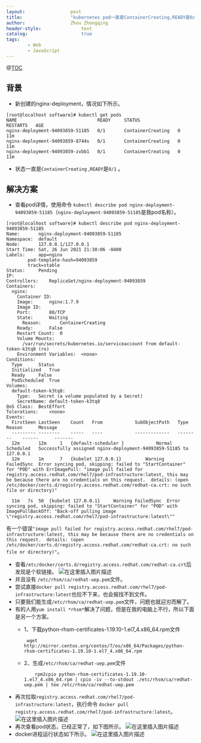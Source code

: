 ```yaml
---
layout:					post
title:					"kubernetes pod一直是ContainerCreating,READY是0/1"
author:					Zhou Zhongqing
header-style:				text
catalog:					true
tags:
		- Web
		- JavaScript
---
```

@[TOC](目录)
## 背景
- 新创建的nginx-deployment，情况如下所示。

```
[root@localhost software]# kubectl get pods
NAME                              READY     STATUS              RESTARTS   AGE
nginx-deployment-94093859-51185   0/1       ContainerCreating   0          11m
nginx-deployment-94093859-8744s   0/1       ContainerCreating   0          11m
nginx-deployment-94093859-zvbb1   0/1       ContainerCreating   0          11m

```
- 状态一直是`ContainerCreating` ,`READY`是`0/1`  。
## 解决方案
- 查看pod详情，使用命令 `kubectl describe pod nginx-deployment-94093859-51185`（`nginx-deployment-94093859-51185`是我pod名称）。

```
[root@localhost software]# kubectl describe pod nginx-deployment-94093859-51185
Name:		nginx-deployment-94093859-51185
Namespace:	default
Node:		127.0.0.1/127.0.0.1
Start Time:	Sat, 26 Jun 2021 21:30:06 -0400
Labels:		app=nginx
		pod-template-hash=94093859
		track=stable
Status:		Pending
IP:		
Controllers:	ReplicaSet/nginx-deployment-94093859
Containers:
  nginx:
    Container ID:	
    Image:		nginx:1.7.9
    Image ID:		
    Port:		80/TCP
    State:		Waiting
      Reason:		ContainerCreating
    Ready:		False
    Restart Count:	0
    Volume Mounts:
      /var/run/secrets/kubernetes.io/serviceaccount from default-token-k3tq8 (ro)
    Environment Variables:	<none>
Conditions:
  Type		Status
  Initialized 	True 
  Ready 	False 
  PodScheduled 	True 
Volumes:
  default-token-k3tq8:
    Type:	Secret (a volume populated by a Secret)
    SecretName:	default-token-k3tq8
QoS Class:	BestEffort
Tolerations:	<none>
Events:
  FirstSeen	LastSeen	Count	From			SubObjectPath	Type		Reason		Message
  ---------	--------	-----	----			-------------	--------	------		-------
  12m		12m		1	{default-scheduler }			Normal		Scheduled	Successfully assigned nginx-deployment-94093859-51185 to 127.0.0.1
  12m		1m		7	{kubelet 127.0.0.1}			Warning		FailedSync	Error syncing pod, skipping: failed to "StartContainer" for "POD" with ErrImagePull: "image pull failed for registry.access.redhat.com/rhel7/pod-infrastructure:latest, this may be because there are no credentials on this request.  details: (open /etc/docker/certs.d/registry.access.redhat.com/redhat-ca.crt: no such file or directory)"

  11m	7s	50	{kubelet 127.0.0.1}		Warning	FailedSync	Error syncing pod, skipping: failed to "StartContainer" for "POD" with ImagePullBackOff: "Back-off pulling image \"registry.access.redhat.com/rhel7/pod-infrastructure:latest\""

```
有一个错误` "image pull failed for registry.access.redhat.com/rhel7/pod-infrastructure:latest, this may be because there are no credentials on this request.  details: (open /etc/docker/certs.d/registry.access.redhat.com/redhat-ca.crt: no such file or directory)"
`。

- 查看`/etc/docker/certs.d/registry.access.redhat.com/redhat-ca.crt`后发现是个软链接。
![在这里插入图片描述](https://i-blog.csdnimg.cn/blog_migrate/ebf5886809c9c3ed00a647ea24bfa704.png)
- 并且没有 `/etc/rhsm/ca/redhat-uep.pem`文件。
- 尝试直接`docker pull registry.access.redhat.com/rhel7/pod-infrastructure:latest`也拉不下来，也会报找不到文件。
- 只要我们能生成`/etc/rhsm/ca/redhat-uep.pem`文件，问题也就迎刃而解了。
- 有的人用`yum install *rhsm*`解决了问题，但是在我的电脑上不行，所以下面是另一个方案。
  - 1、下载python-rhsm-certificates-1.19.10-1.el7_4.x86_64.rpm文件

	```
	 wget http://mirror.centos.org/centos/7/os/x86_64/Packages/python-rhsm-certificates-1.19.10-1.el7_4.x86_64.rpm
	```
   - 2、生成`/etc/rhsm/ca/redhat-uep.pem`文件

		```
			rpm2cpio python-rhsm-certificates-1.19.10-1.el7_4.x86_64.rpm | cpio -iv --to-stdout ./etc/rhsm/ca/redhat-uep.pem | tee /etc/rhsm/ca/redhat-uep.pem
     ```
- 再次拉取`registry.access.redhat.com/rhel7/pod-infrastructure:latest`，执行命令 `docker pull registry.access.redhat.com/rhel7/pod-infrastructure:latest`。
![在这里插入图片描述](https://i-blog.csdnimg.cn/blog_migrate/7b8726b73d61827da08e01f82b3ed17b.png)
- 再次查看pod状态，已经正常了，如下图所示。
![在这里插入图片描述](https://i-blog.csdnimg.cn/blog_migrate/e4269c60dad9aea38bdcf46f3c110c75.png)
- docker进程运行状态如下所示。
![在这里插入图片描述](https://i-blog.csdnimg.cn/blog_migrate/77900f72d82bd4a5a9f9f2d563975855.png)



